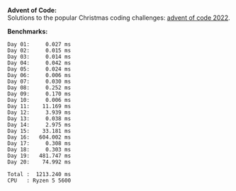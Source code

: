 **Advent of Code:**  
Solutions to the popular Christmas coding challenges: [advent of code 2022](https://adventofcode.com/2022).

**Benchmarks:**
```
Day 01:     0.027 ms
Day 02:     0.015 ms
Day 03:     0.014 ms
Day 04:     0.042 ms
Day 05:     0.024 ms
Day 06:     0.006 ms
Day 07:     0.030 ms
Day 08:     0.252 ms
Day 09:     0.170 ms
Day 10:     0.006 ms
Day 11:    11.169 ms
Day 12:     3.939 ms
Day 13:     0.038 ms
Day 14:     2.975 ms
Day 15:    33.181 ms
Day 16:   604.002 ms
Day 17:     0.308 ms
Day 18:     0.303 ms
Day 19:   481.747 ms
Day 20:    74.992 ms

Total :  1213.240 ms
CPU   : Ryzen 5 5600
```
